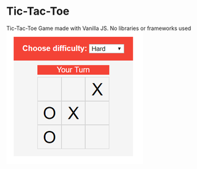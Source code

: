 # Tic-Tac-Toe
Tic-Tac-Toe Game made with Vanilla JS. No libraries or frameworks used
![Screenshot](./screenshot.PNG? "Screenshot")
